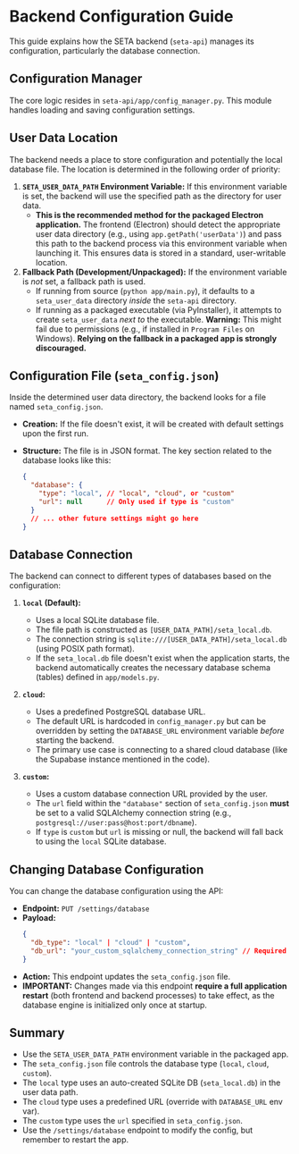 # Backend Configuration Guide

This guide explains how the SETA backend (`seta-api`) manages its configuration, particularly the database connection.

## Configuration Manager

The core logic resides in `seta-api/app/config_manager.py`. This module handles loading and saving configuration settings.

## User Data Location

The backend needs a place to store configuration and potentially the local database file. The location is determined in the following order of priority:

1.  **`SETA_USER_DATA_PATH` Environment Variable:** If this environment variable is set, the backend will use the specified path as the directory for user data.
    *   **This is the recommended method for the packaged Electron application.** The frontend (Electron) should detect the appropriate user data directory (e.g., using `app.getPath('userData')`) and pass this path to the backend process via this environment variable when launching it. This ensures data is stored in a standard, user-writable location.
2.  **Fallback Path (Development/Unpackaged):** If the environment variable is *not* set, a fallback path is used.
    *   If running from source (`python app/main.py`), it defaults to a `seta_user_data` directory *inside* the `seta-api` directory.
    *   If running as a packaged executable (via PyInstaller), it attempts to create `seta_user_data` *next to* the executable. **Warning:** This might fail due to permissions (e.g., if installed in `Program Files` on Windows). **Relying on the fallback in a packaged app is strongly discouraged.**

## Configuration File (`seta_config.json`)

Inside the determined user data directory, the backend looks for a file named `seta_config.json`.

*   **Creation:** If the file doesn't exist, it will be created with default settings upon the first run.
*   **Structure:** The file is in JSON format. The key section related to the database looks like this:

    ```json
    {
      "database": {
        "type": "local", // "local", "cloud", or "custom"
        "url": null      // Only used if type is "custom"
      }
      // ... other future settings might go here
    }
    ```

## Database Connection

The backend can connect to different types of databases based on the configuration:

1.  **`local` (Default):**
    *   Uses a local SQLite database file.
    *   The file path is constructed as `[USER_DATA_PATH]/seta_local.db`.
    *   The connection string is `sqlite:///[USER_DATA_PATH]/seta_local.db` (using POSIX path format).
    *   If the `seta_local.db` file doesn't exist when the application starts, the backend automatically creates the necessary database schema (tables) defined in `app/models.py`.

2.  **`cloud`:**
    *   Uses a predefined PostgreSQL database URL.
    *   The default URL is hardcoded in `config_manager.py` but can be overridden by setting the `DATABASE_URL` environment variable *before* starting the backend.
    *   The primary use case is connecting to a shared cloud database (like the Supabase instance mentioned in the code).

3.  **`custom`:**
    *   Uses a custom database connection URL provided by the user.
    *   The `url` field within the `"database"` section of `seta_config.json` **must** be set to a valid SQLAlchemy connection string (e.g., `postgresql://user:pass@host:port/dbname`).
    *   If `type` is `custom` but `url` is missing or null, the backend will fall back to using the `local` SQLite database.

## Changing Database Configuration

You can change the database configuration using the API:

*   **Endpoint:** `PUT /settings/database`
*   **Payload:**
    ```json
    {
      "db_type": "local" | "cloud" | "custom",
      "db_url": "your_custom_sqlalchemy_connection_string" // Required only if db_type is "custom"
    }
    ```
*   **Action:** This endpoint updates the `seta_config.json` file.
*   **IMPORTANT:** Changes made via this endpoint **require a full application restart** (both frontend and backend processes) to take effect, as the database engine is initialized only once at startup.

## Summary

*   Use the `SETA_USER_DATA_PATH` environment variable in the packaged app.
*   The `seta_config.json` file controls the database type (`local`, `cloud`, `custom`).
*   The `local` type uses an auto-created SQLite DB (`seta_local.db`) in the user data path.
*   The `cloud` type uses a predefined URL (override with `DATABASE_URL` env var).
*   The `custom` type uses the `url` specified in `seta_config.json`.
*   Use the `/settings/database` endpoint to modify the config, but remember to restart the app.

